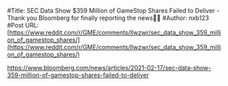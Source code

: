 #Title: SEC Data Show $359 Million of GameStop Shares Failed to Deliver - Thank you Bloomberg for finally reporting the news💎🙌
#Author: nxb123
#Post URL: [https://www.reddit.com/r/GME/comments/llwzwr/sec_data_show_359_million_of_gamestop_shares/](https://www.reddit.com/r/GME/comments/llwzwr/sec_data_show_359_million_of_gamestop_shares/)


https://www.bloomberg.com/news/articles/2021-02-17/sec-data-show-359-million-of-gamestop-shares-failed-to-deliver